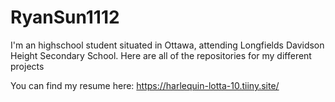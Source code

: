 # RyanSun1112

 I'm an highschool student situated in Ottawa, attending Longfields Davidson Height Secondary School. Here are all of the repositories for my different projects
 
 You can find my resume here: https://harlequin-lotta-10.tiiny.site/
